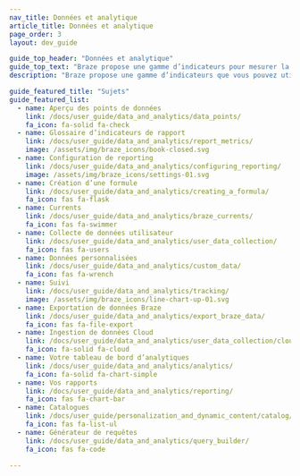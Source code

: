 ```yaml
---
nav_title: Données et analytique
article_title: Données et analytique
page_order: 3
layout: dev_guide

guide_top_header: "Données et analytique"
guide_top_text: "Braze propose une gamme d’indicateurs pour mesurer la performance de vos campagnes. Nous proposons également plusieurs fonctionnalités de reporting et de suivi pour vous garantir que vous obtenez les données chiffrées dont vous avez besoin.<br><br>Vous pouvez également exploiter les données Braze pour intensifier les efforts BI et d’analyse sur d’autres excellentes plateformes de reporting, à l’aide de <a href='/docs/user_guide/data_and_analytics/braze_currents/'>Currents</a>, outil d’exportation de diffusion de données de Braze, permettant à votre équipe d’agir sur une grande quantité de données client granulaires."
description: "Braze propose une gamme d’indicateurs que vous pouvez utiliser lorsque vous évaluez la réussite de vos campagnes. Nous proposons également plusieurs fonctionnalités de rapport et de suivi pour vous garantir que vous obtenez les données chiffrées dont vous avez besoin. » "

guide_featured_title: "Sujets"
guide_featured_list:
  - name: Aperçu des points de données
    link: /docs/user_guide/data_and_analytics/data_points/
    fa_icon: fa-solid fa-check
  - name: Glossaire d’indicateurs de rapport
    link: /docs/user_guide/data_and_analytics/report_metrics/
    image: /assets/img/braze_icons/book-closed.svg
  - name: Configuration de reporting
    link: /docs/user_guide/data_and_analytics/configuring_reporting/
    image: /assets/img/braze_icons/settings-01.svg
  - name: Création d’une formule
    link: /docs/user_guide/data_and_analytics/creating_a_formula/
    fa_icon: fas fa-flask
  - name: Currents
    link: /docs/user_guide/data_and_analytics/braze_currents/
    fa_icon: fas fa-swimmer
  - name: Collecte de données utilisateur
    link: /docs/user_guide/data_and_analytics/user_data_collection/
    fa_icon: fas fa-users
  - name: Données personnalisées
    link: /docs/user_guide/data_and_analytics/custom_data/
    fa_icon: fas fa-wrench
  - name: Suivi
    link: /docs/user_guide/data_and_analytics/tracking/
    image: /assets/img/braze_icons/line-chart-up-01.svg
  - name: Exportation de données Braze
    link: /docs/user_guide/data_and_analytics/export_braze_data/
    fa_icon: fas fa-file-export
  - name: Ingestion de données Cloud
    link: /docs/user_guide/data_and_analytics/user_data_collection/cloud_ingestion/
    fa_icon: fa-solid fa-cloud
  - name: Votre tableau de bord d’analytiques
    link: /docs/user_guide/data_and_analytics/analytics/
    fa_icon: fa-solid fa-chart-simple
  - name: Vos rapports
    link: /docs/user_guide/data_and_analytics/reporting/
    fa_icon: fas fa-chart-bar
  - name: Catalogues
    link: /docs/user_guide/personalization_and_dynamic_content/catalog/
    fa_icon: fas fa-list-ul
  - name: Générateur de requêtes
    link: /docs/user_guide/data_and_analytics/query_builder/
    fa_icon: fas fa-code

---
```

<br><br>
